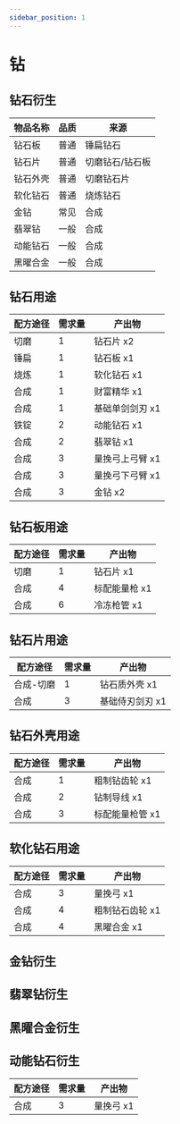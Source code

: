 ```yaml
---
sidebar_position: 1
---
```


# 钻

钻石衍生
---

| 物品名称 | 品质 | 来源 |
| - | - | - |
| 钻石板 | 普通 | 锤扁钻石 |
| 钻石片 | 普通 | 切磨钻石/钻石板 |
| 钻石外壳 | 普通 | 切磨钻石片 |
| 软化钻石 | 普通 | 烧炼钻石 |
| 金钻 | 常见 | 合成 |
| 翡翠钻 | 一般 | 合成 |
| 动能钻石 | 一般 | 合成 |
| 黑曜合金 | 一般 | 合成 |

钻石用途
---

| 配方途径 | 需求量 | 产出物 |
| - | - | - |
| 切磨 | 1 | 钻石片 x2 |
| 锤扁 | 1 | 钻石板 x1 |
| 烧炼 | 1 | 软化钻石 x1 |
| 合成 | 1 | 财富精华 x1 |
| 合成 | 1 | 基础单剑剑刃 x1 |
| 铁锭 | 2 | 动能钻石 x1 |
| 合成 | 2 | 翡翠钻 x1 |
| 合成 | 3 | 量挽弓上弓臂 x1 |
| 合成 | 3 | 量挽弓下弓臂 x1 |
| 合成 | 3 | 金钻 x2 |

钻石板用途
---

| 配方途径 | 需求量 | 产出物 |
| - | - | - |
| 切磨 | 1 | 钻石片 x1 |
| 合成 | 4 | 标配能量枪 x1 |
| 合成 | 6 | 冷冻枪管 x1 |

钻石片用途
---

| 配方途径 | 需求量 | 产出物 |
| - | - | - |
| 合成-切磨 | 1 | 钻石质外壳 x1 |
| 合成 | 3 | 基础侍刃剑刃 x1 |


钻石外壳用途
---

| 配方途径 | 需求量 | 产出物 |
| - | - | - |
| 合成 | 1 | 粗制钻齿轮 x1 |
| 合成 | 2 | 钻制导线 x1 |
| 合成 | 3 | 标配能量枪管 x1 |

软化钻石用途
---

| 配方途径 | 需求量 | 产出物 |
| - | - | - |
| 合成 | 3 | 量挽弓 x1 |
| 合成 | 4 | 粗制钻石齿轮 x1 |
| 合成 | 4 | 黑曜合金 x1 |

金钻衍生
---

<!-- * [跳转](/materials/golden_diamond) -->

翡翠钻衍生
---

<!-- * [跳转](/materials/emerald_diamond) -->

黑曜合金衍生
---

<!-- * [跳转](/materials/obsidian_rate) -->

动能钻石衍生
---

| 配方途径 | 需求量 | 产出物 |
| - | - | - |
| 合成 | 3 | 量挽弓 x1 |